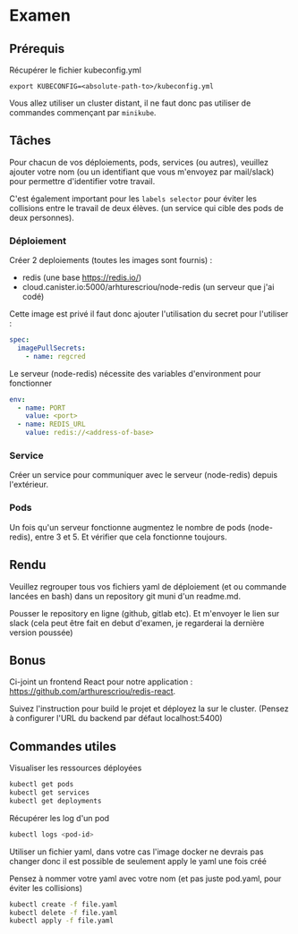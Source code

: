 # Examen

## Prérequis

Récupérer le fichier kubeconfig.yml

```SH
export KUBECONFIG=<absolute-path-to>/kubeconfig.yml
```

Vous allez utiliser un cluster distant, il ne faut donc pas utiliser de commandes commençant par `minikube`.

## Tâches

Pour chacun de vos déploiements, pods, services (ou autres), veuillez ajouter votre nom (ou un identifiant que vous m'envoyez par mail/slack) pour permettre d'identifier votre travail.

C'est également important pour les `labels selector` pour éviter les collisions entre le travail de deux élèves.
(un service qui cible des pods de deux personnes).

### Déploiement

Créer 2 deploiements (toutes les images sont fournis) :

- redis (une base https://redis.io/)
- cloud.canister.io:5000/arhturescriou/node-redis (un serveur que j'ai codé)

Cette image est privé il faut donc ajouter l'utilisation du secret pour l'utiliser :

```yaml
spec:
  imagePullSecrets:
    - name: regcred
```

Le serveur (node-redis) nécessite des variables d'environment pour fonctionner

```yaml
env:
  - name: PORT
    value: <port>
  - name: REDIS_URL
    value: redis://<address-of-base>
```

### Service

Créer un service pour communiquer avec le serveur (node-redis) depuis l'extérieur.

### Pods

Un fois qu'un serveur fonctionne augmentez le nombre de pods (node-redis), entre 3 et 5. Et vérifier que cela fonctionne toujours.

## Rendu

Veuillez regrouper tous vos fichiers yaml de déploiement (et ou commande lancées en bash) dans un repository git muni d'un readme.md.

Pousser le repository en ligne (github, gitlab etc).
Et m'envoyer le lien sur slack (cela peut être fait en debut d'examen, je regarderai la dernière version poussée)

## Bonus

Ci-joint un frontend React pour notre application : https://github.com/arthurescriou/redis-react.

Suivez l'instruction pour build le projet et déployez la sur le cluster.
(Pensez à configurer l'URL du backend par défaut localhost:5400)

## Commandes utiles

Visualiser les ressources déployées

```bash
kubectl get pods
kubectl get services
kubectl get deployments
```

Récupérer les log d'un pod

```bash
kubectl logs <pod-id>
```

Utiliser un fichier yaml, dans votre cas l'image docker ne devrais pas changer donc il est possible de seulement apply le yaml une fois créé

Pensez à nommer votre yaml avec votre nom (et pas juste pod.yaml, pour éviter les collisions)

```bash
kubectl create -f file.yaml
kubectl delete -f file.yaml
kubectl apply -f file.yaml
```
